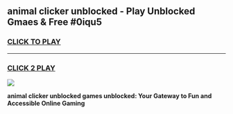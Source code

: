 
## animal clicker unblocked - Play Unblocked Gmaes & Free #0iqu5
<h3>
<a href="https://news.freeplayer.one?title=animal_clicker_unblocked&ref=24F">CLICK TO PLAY</a></h3>
<hr>

<h3>
<a href="https://news.freeplayer.one?title=animal_clicker_unblocked&ref=24F">CLICK 2 PLAY</a>
  
</h3>

<a href="https://news.freeplayer.one?title=animal_clicker_unblocked&ref=24F/"><img src="https://clearcache.store/games.png"></a>


**animal clicker unblocked games unblocked: Your Gateway to Fun and Accessible Online Gaming**
